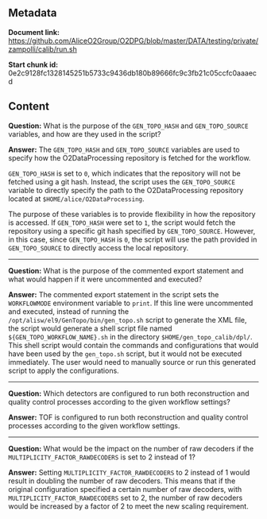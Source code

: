 ## Metadata

**Document link:** https://github.com/AliceO2Group/O2DPG/blob/master/DATA/testing/private/zampolli/calib/run.sh

**Start chunk id:** 0e2c9128fc1328145251b5733c9436db180b89666fc9c3fb21c05ccfc0aaaecd

## Content

**Question:** What is the purpose of the `GEN_TOPO_HASH` and `GEN_TOPO_SOURCE` variables, and how are they used in the script?

**Answer:** The `GEN_TOPO_HASH` and `GEN_TOPO_SOURCE` variables are used to specify how the O2DataProcessing repository is fetched for the workflow. 

`GEN_TOPO_HASH` is set to `0`, which indicates that the repository will not be fetched using a git hash. Instead, the script uses the `GEN_TOPO_SOURCE` variable to directly specify the path to the O2DataProcessing repository located at `$HOME/alice/O2DataProcessing`.

The purpose of these variables is to provide flexibility in how the repository is accessed. If `GEN_TOPO_HASH` were set to `1`, the script would fetch the repository using a specific git hash specified by `GEN_TOPO_SOURCE`. However, in this case, since `GEN_TOPO_HASH` is `0`, the script will use the path provided in `GEN_TOPO_SOURCE` to directly access the local repository.

---

**Question:** What is the purpose of the commented export statement and what would happen if it were uncommented and executed?

**Answer:** The commented export statement in the script sets the `WORKFLOWMODE` environment variable to `print`. If this line were uncommented and executed, instead of running the `/opt/alisw/el9/GenTopo/bin/gen_topo.sh` script to generate the XML file, the script would generate a shell script file named `${GEN_TOPO_WORKFLOW_NAME}.sh` in the directory `$HOME/gen_topo_calib/dpl/`. This shell script would contain the commands and configurations that would have been used by the `gen_topo.sh` script, but it would not be executed immediately. The user would need to manually source or run this generated script to apply the configurations.

---

**Question:** Which detectors are configured to run both reconstruction and quality control processes according to the given workflow settings?

**Answer:** TOF is configured to run both reconstruction and quality control processes according to the given workflow settings.

---

**Question:** What would be the impact on the number of raw decoders if the `MULTIPLICITY_FACTOR_RAWDECODERS` is set to 2 instead of 1?

**Answer:** Setting `MULTIPLICITY_FACTOR_RAWDECODERS` to 2 instead of 1 would result in doubling the number of raw decoders. This means that if the original configuration specified a certain number of raw decoders, with `MULTIPLICITY_FACTOR_RAWDECODERS` set to 2, the number of raw decoders would be increased by a factor of 2 to meet the new scaling requirement.